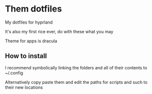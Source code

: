 # Them dotfiles

My dotfiles for hyprland

It's also my first rice ever, do with these what you may

Theme for apps is dracula

## How to install

I recommend symbolically linking the folders and all of their contents to ~/.config

Alternatively copy paste them and edit the paths for scripts and such to their new locations